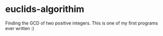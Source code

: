 # euclids-algorithim
Finding the GCD of two positive integers.
This is one of my first programs ever written :)

